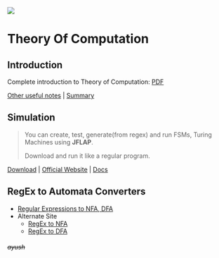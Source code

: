 [![](https://forthebadge.com/images/badges/certified-snoop-lion.svg)](https://www.youtube.com/watch?v=LlU4FuIJT2k "( ͡° ͜ʖ ͡°)")

# Theory Of Computation

## **Introduction**

Complete introduction to Theory of Computation: [PDF](https://git.io/fxf3Y)

[Other useful notes](https://github.com/hsuay/College/tree/master/Theory%20Of%20Computation/Notes) | [Summary](https://github.com/hsuay/College/blob/master/Theory%20Of%20Computation/Notes/summary.pdf)

## **Simulation**

> You can create, test, generate(from regex) and run FSMs, Turing Machines using **JFLAP**.
>
> Download and run it like a regular program.

[Download](https://raw.githubusercontent.com/hsuay/College/master/Theory%20Of%20Computation/JFLAP7.1.jar) | [Official Website](http://www.jflap.org/) | [Docs](http://www.jflap.org/tutorial/)

## **RegEx to Automata Converters**

- [Regular Expressions to NFA, DFA](https://hokein.github.io/Automata.js/)
- Alternate Site
  - [RegEx to NFA](https://cyberzhg.github.io/toolbox/regex2nfa)
  - [RegEx to DFA](https://cyberzhg.github.io/toolbox/nfa2dfa)

###### ~~ayush~~
